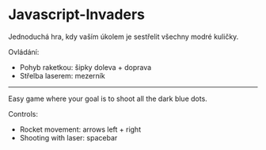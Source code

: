 # Javascript-Invaders
Jednoduchá hra, kdy vaším úkolem je sestřelit všechny modré kuličky.

Ovládání: 
* Pohyb raketkou: šipky doleva + doprava
* Střelba laserem: mezerník

---
Easy game where your goal is to shoot all the dark blue dots.

Controls:
* Rocket movement: arrows left + right
* Shooting with laser: spacebar

